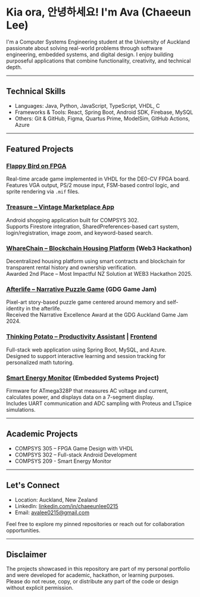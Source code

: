 # Kia ora, 안녕하세요! I'm Ava (Chaeeun Lee)

I'm a Computer Systems Engineering student at the University of Auckland passionate about solving real-world problems through software engineering, embedded systems, and digital design. I enjoy building purposeful applications that combine functionality, creativity, and technical depth.

---

## Technical Skills

- Languages: Java, Python, JavaScript, TypeScript, VHDL, C  
- Frameworks & Tools: React, Spring Boot, Android SDK, Firebase, MySQL  
- Others: Git & GitHub, Figma, Quartus Prime, ModelSim, GitHub Actions, Azure

---

## Featured Projects

### [Flappy Bird on FPGA](https://github.com/avalee0215/Flappy-Bird)  
Real-time arcade game implemented in VHDL for the DE0-CV FPGA board.  
Features VGA output, PS/2 mouse input, FSM-based control logic, and sprite rendering via `.mif` files.

### [Treasure – Vintage Marketplace App](https://github.com/avalee0215/Treasure)  
Android shopping application built for COMPSYS 302.  
Supports Firestore integration, SharedPreferences-based cart system, login/registration, image zoom, and keyword-based search.

### [WhareChain – Blockchain Housing Platform](https://github.com/lucasr1b/whare-chain) (Web3 Hackathon)  
Decentralized housing platform using smart contracts and blockchain for transparent rental history and ownership verification.  
Awarded 2nd Place – Most Impactful NZ Solution at WEB3 Hackathon 2025.

### [Afterlife – Narrative Puzzle Game](https://janer567.itch.io/afterlife) (GDG Game Jam)  
Pixel-art story-based puzzle game centered around memory and self-identity in the afterlife.  
Received the Narrative Excellence Award at the GDG Auckland Game Jam 2024.

### [Thinking Potato – Productivity Assistant](https://github.com/avalee0215/Thinking-Potato-Backend) | [Frontend](https://github.com/avalee0215/Thinking-Potato-frontend)  
Full-stack web application using Spring Boot, MySQL, and Azure.  
Designed to support interactive learning and session tracking for personalized math tutoring.

### [Smart Energy Monitor](https://github.com/avalee0215/Smart-Energy-Monitor) (Embedded Systems Project)  
Firmware for ATmega328P that measures AC voltage and current, calculates power, and displays data on a 7-segment display.  
Includes UART communication and ADC sampling with Proteus and LTspice simulations.

---

## Academic Projects

- COMPSYS 305 – FPGA Game Design with VHDL  
- COMPSYS 302 – Full-stack Android Development
- COMPSYS 209 - Smart Energy Monitor

---

## Let's Connect

- Location: Auckland, New Zealand  
- LinkedIn: [linkedin.com/in/chaeeunlee0215](https://www.linkedin.com/in/chaeeunlee0215)  
- Email: avalee0215@gmail.com

Feel free to explore my pinned repositories or reach out for collaboration opportunities.

---

## Disclaimer

The projects showcased in this repository are part of my personal portfolio and were developed for academic, hackathon, or learning purposes.  
Please do not reuse, copy, or distribute any part of the code or design without explicit permission.



